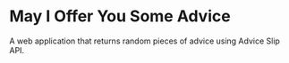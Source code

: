 # May I Offer You Some Advice
A web application that returns random pieces of advice using Advice Slip API.


